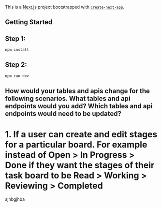 This is a [Next.js](https://nextjs.org/) project bootstrapped with [`create-next-app`](https://github.com/vercel/next.js/tree/canary/packages/create-next-app).

## Getting Started

## Step 1:
```bash
npm install
```

## Step 2:
```bash
npm run dev
```

## How would your tables and apis change for the following scenarios. What tables and api endpoints would you add? Which tables and api endpoints would need to be updated?
# 1. If a user can create and edit stages for a particular board. For example instead of Open > In Progress > Done if they want the stages of their task board to be Read > Working > Reviewing > Completed
ajhbgjhba
